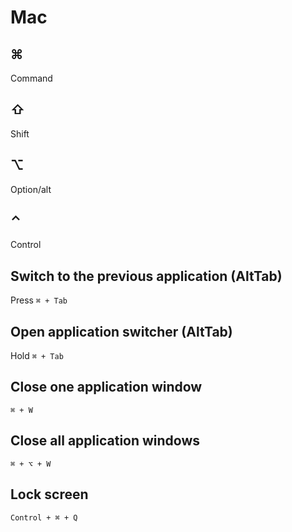 # Mac

## ⌘

Command

## ⇧

Shift

## ⌥

Option/alt

## ⌃

Control

## Switch to the previous application (AltTab)

Press `⌘ + Tab`

## Open application switcher (AltTab)

Hold `⌘ + Tab`

## Close one application window

`⌘ + W`

## Close all application windows

`⌘ + ⌥ + W`

## Lock screen

`Control + ⌘ + Q`
